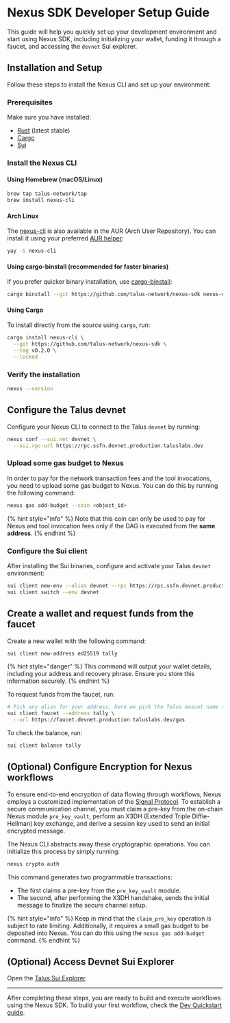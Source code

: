 # Nexus SDK Developer Setup Guide

This guide will help you quickly set up your development environment and start using Nexus SDK, including initializing your wallet, funding it through a faucet, and accessing the `devnet` Sui explorer.

## Installation and Setup

Follow these steps to install the Nexus CLI and set up your environment:

### Prerequisites

Make sure you have installed:

- [Rust](https://rustup.rs/) (latest stable)
- [Cargo](https://doc.rust-lang.org/cargo/getting-started/installation.html)
- [Sui](https://docs.sui.io/guides/developer/getting-started)

### Install the Nexus CLI

#### Using Homebrew (macOS/Linux)

```bash
brew tap talus-network/tap
brew install nexus-cli
```

#### Arch Linux

The [nexus-cli](https://aur.archlinux.org/packages/nexus-cli) is also available in the AUR (Arch User Repository). You can install it using your preferred [AUR helper](https://wiki.archlinux.org/title/AUR_helpers):

```bash
yay -S nexus-cli
```

#### Using cargo-binstall (recommended for faster binaries)

If you prefer quicker binary installation, use [cargo-binstall](https://github.com/cargo-bins/cargo-binstall):

```bash
cargo binstall --git https://github.com/talus-network/nexus-sdk nexus-cli
```

#### Using Cargo

To install directly from the source using `cargo`, run:

```bash
cargo install nexus-cli \
  --git https://github.com/talus-network/nexus-sdk \
  --tag v0.2.0 \
  --locked
```

### Verify the installation

```bash
nexus --version
```

## Configure the Talus devnet

Configure your Nexus CLI to connect to the Talus `devnet` by running:

```bash
nexus conf --sui.net devnet \
  --sui.rpc-url https://rpc.ssfn.devnet.production.taluslabs.dev
```

### Upload some gas budget to Nexus

In order to pay for the network transaction fees and the tool invocations, you need to upload some gas budget to Nexus. You can do this by running the following command:

```bash
nexus gas add-budget --coin <object_id>
```

{% hint style="info" %}
Note that this coin can only be used to pay for Nexus and tool invocation fees only if the DAG is executed from the **same address**.
{% endhint %}

### Configure the Sui client

After installing the Sui binaries, configure and activate your Talus `devnet` environment:

```bash
sui client new-env --alias devnet --rpc https://rpc.ssfn.devnet.production.taluslabs.dev
sui client switch --env devnet
```

## Create a wallet and request funds from the faucet

Create a new wallet with the following command:

```bash
sui client new-address ed25519 tally
```

{% hint style="danger" %}
This command will output your wallet details, including your address and recovery phrase. Ensure you store this information securely.
{% endhint %}

To request funds from the faucet, run:

```bash
# Pick any alias for your address, here we pick the Talus mascot name tally.
sui client faucet --address tally \
  --url https://faucet.devnet.production.taluslabs.dev/gas
```

To check the balance, run:

```bash
sui client balance tally
```

## (Optional) Configure Encryption for Nexus workflows

To ensure end-to-end encryption of data flowing through workflows, Nexus employs a customized implementation of the [Signal Protocol](https://signal.org/docs/). To establish a secure communication channel, you must claim a pre-key from the on-chain Nexus module `pre_key_vault`, perform an X3DH (Extended Triple Diffie-Hellman) key exchange, and derive a session key used to send an initial encrypted message.

The Nexus CLI abstracts away these cryptographic operations. You can initialize this process by simply running:

```bash
nexus crypto auth
```

This command generates two programmable transactions:

- The first claims a pre-key from the `pre_key_vault` module.
- The second, after performing the X3DH handshake, sends the initial message to finalize the secure channel setup.

{% hint style="info" %}
Keep in mind that the `claim_pre_key` operation is subject to rate limiting. Additionally, it requires a small gas budget to be deposited into Nexus. You can do this using the `nexus gas add-budget` command.
{% endhint %}

## (Optional) Access Devnet Sui Explorer

Open the [Talus Sui Explorer](https://explorer.devnet.taluslabs.dev/).

---

After completing these steps, you are ready to build and execute workflows using the Nexus SDK. To build your first workflow, check the [Dev Quickstart guide](math-branching-quickstart.md).
